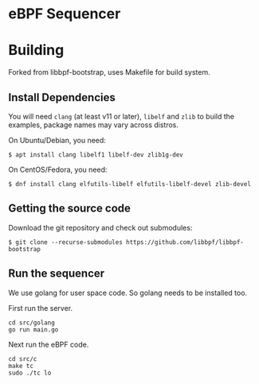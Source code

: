 # eBPF Sequencer

# Building
Forked from libbpf-bootstrap, uses Makefile for build system.

## Install Dependencies

You will need `clang` (at least v11 or later), `libelf` and `zlib` to build
the examples, package names may vary across distros.

On Ubuntu/Debian, you need:
```shell
$ apt install clang libelf1 libelf-dev zlib1g-dev
```

On CentOS/Fedora, you need:
```shell
$ dnf install clang elfutils-libelf elfutils-libelf-devel zlib-devel
```
## Getting the source code

Download the git repository and check out submodules:
```shell
$ git clone --recurse-submodules https://github.com/libbpf/libbpf-bootstrap
```

## Run the sequencer
We use golang for user space code. So golang needs to be installed too.

First run the server.
```shell
cd src/golang
go run main.go
```

Next run the eBPF code.
``` 
cd src/c
make tc
sudo ./tc lo
```